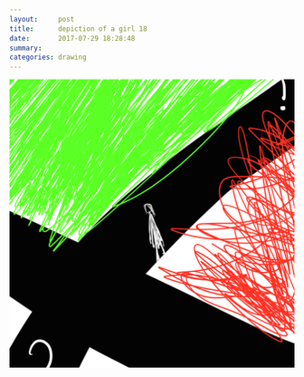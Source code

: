 ```yaml
---
layout:     post
title:      depiction of a girl 18
date:       2017-07-29 18:28:48
summary:    
categories: drawing
---
```

![depiction of a girl 18](/images/diary/depiction-of-a-girl-18.png "is it?")
